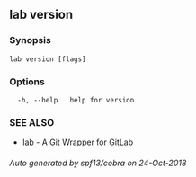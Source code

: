 ## lab version



### Synopsis



```
lab version [flags]
```

### Options

```
  -h, --help   help for version
```

### SEE ALSO

* [lab](index.md)	 - A Git Wrapper for GitLab

###### Auto generated by spf13/cobra on 24-Oct-2018
